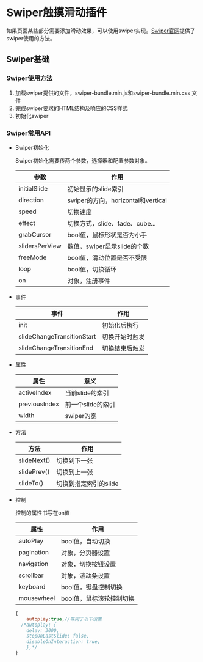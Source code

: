 # Swiper触摸滑动插件

如果页面某些部分需要添加滑动效果，可以使用swiper实现。[Swiper官网](https://www.swiper.com.cn/)提供了swiper使用的方法。

## Swiper基础

### Swiper使用方法

1. 加载swiper提供的文件，swiper-bundle.min.js和swiper-bundle.min.css 文件
2. 完成swiper要求的HTML结构及响应的CSS样式
3. 初始化swiper

### Swiper常用API

* Swiper初始化

  Swiper初始化需要传两个参数，选择器和配置参数对象。

  | 参数           | 作用                               |
  | -------------- | ---------------------------------- |
  | initialSlide   | 初始显示的slide索引                |
  | direction      | swiper的方向，horizontal和vertical |
  | speed          | 切换速度                           |
  | effect         | 切换方式，slide、fade、cube...     |
  | grabCursor     | bool值，鼠标形状是否为小手         |
  | slidersPerView | 数值，swiper显示slide的个数        |
  | freeMode       | bool值，滑动位置是否不受限         |
  | loop           | bool值，切换循环                   |
  | on             | 对象，注册事件                     |

* 事件

  | 事件                       | 作用           |
  | -------------------------- | -------------- |
  | init                       | 初始化后执行   |
  | slideChangeTransitionStart | 切换开始时触发 |
  | slideChangeTransitionEnd   | 切换结束后触发 |

* 属性

  | 属性          | 意义              |
  | ------------- | ----------------- |
  | activeIndex   | 当前slide的索引   |
  | previousIndex | 前一个slide的索引 |
  | width         | swiper的宽        |

* 方法

  | 方法        | 作用                  |
  | ----------- | --------------------- |
  | slideNext() | 切换到下一张          |
  | slidePrev() | 切换到上一张          |
  | slideTo()   | 切换到指定索引的slide |

* 控制

  控制的属性书写在on值

  | 属性       | 作用                     |
  | ---------- | ------------------------ |
  | autoPlay   | bool值，自动切换         |
  | pagination | 对象，分页器设置         |
  | navigation | 对象，切换按钮设置       |
  | scrollbar  | 对象，滚动条设置         |
  | keyboard   | bool值，键盘控制切换     |
  | mousewheel | bool值，鼠标滚轮控制切换 |

  ```js
  {
      autoplay:true,//等同于以下设置
    /*autoplay: {
      delay: 3000,
      stopOnLastSlide: false,
      disableOnInteraction: true,
      },*/
  }
  ```

  
